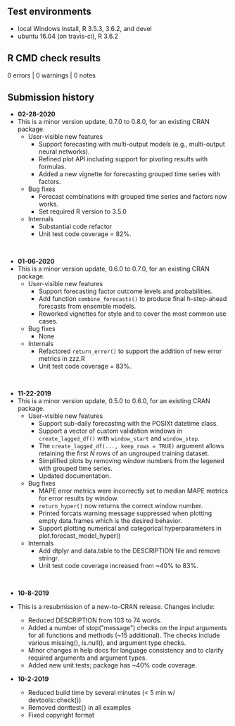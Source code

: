 ## Test environments

* local Windows install, R 3.5.3, 3.6.2, and devel
* ubuntu 16.04 (on travis-ci), R 3.6.2

## R CMD check results

0 errors | 0 warnings | 0 notes

## Submission history

* **02-28-2020**
* This is a minor version update, 0.7.0 to 0.8.0, for an existing CRAN package.
    + User-visible new features
        + Support forecasting with multi-output models (e.g., multi-output neural networks).
        + Refined plot API including support for pivoting results with formulas.
        + Added a new vignette for forecasting grouped time series with factors.
    + Bug fixes
        + Forecast combinations with grouped time series and factors now works.
        + Set required R version to 3.5.0
    + Internals
        + Substantial code refactor
        + Unit test code coverage = 82%.
<br>

* **01-06-2020**
* This is a minor version update, 0.6.0 to 0.7.0, for an existing CRAN package.
    + User-visible new features
        + Support forecasting factor outcome levels and probabilities.
        + Add function `combine_forecasts()` to produce final h-step-ahead forecasts from ensemble models.
        + Reworked vignettes for style and to cover the most common use cases.
    + Bug fixes
        + None
    + Internals
        + Refactored `return_error()` to support the addition of new error metrics in zzz.R
        + Unit test code coverage = 83%.
<br>

* **11-22-2019**
* This is a minor version update, 0.5.0 to 0.6.0, for an existing CRAN package.
    + User-visible new features
        + Support sub-daily forecasting with the POSIXt datetime class.
        + Support a vector of custom validation windows in `create_lagged_df()` with `window_start` and `window_stop`.
        + The `create_lagged_df(..., keep_rows = TRUE)` argument allows retaining the first *N* rows of an ungrouped training dataset.
        + Simplified plots by removing window numbers from the legened with grouped time series.
        + Updated documentation.
    + Bug fixes
        + MAPE error metrics were incorrectly set to median MAPE metrics for error results by window.
        + `return_hyper()` now returns the correct window number.
        + Printed forcats warning message suppressed when plotting empty data.frames which is the desired behavior.
        + Support plotting numerical and categorical hyperparameters in plot.forecast_model_hyper()
    + Internals
        + Add dtplyr and data.table to the DESCRIPTION file and remove stringr.
        + Unit test code coverage increased from ~40% to 83%.
<br>

* **10-8-2019**
* This is a resubmission of a new-to-CRAN release. Changes include:
    + Reduced DESCRIPTION from 103 to 74 words.
    + Added a number of stop("message") checks on the input arguments for all functions and 
    methods (~15 additional). The checks include various missing(), is.null(), and argument type checks.
    + Minor changes in help docs for language consistency and to clarify required arguments and 
    argument types.
    + Added new unit tests; package has ~40% code coverage.

* **10-2-2019**
    + Reduced build time by several minutes (< 5 min w/ devtools::check())
    + Removed donttest{} in all examples
    + Fixed copyright format
